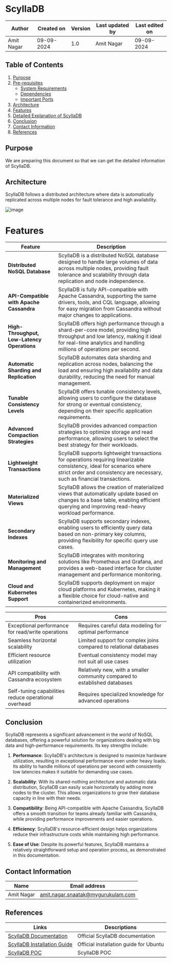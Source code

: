 # ScyllaDB 

| Author | Created on | Version | Last updated by | Last edited on |
|--------|------------|---------|----------------|----------------|
| Amit Nagar | 09-09-2024 | 1.0 | Amit Nagar | 09-09-2024 |

## Table of Contents

1. [Purpose](#purpose)
2. [Pre-requisites](#pre-requisites)
   - [System Requirements](#system-requirements)
   - [Dependencies](#dependencies)
   - [Important Ports](#important-ports)
3. [Architecture](#architecture)
4. [Features](#features)
5. [Detailed Explanation of ScyllaDB](#detailed-explanation-of-scylladb)
6. [Conclusion](#conclusion)
7. [Contact Information](#contact-information)
8. [References](#references)
    

## Purpose

 We are preparing this document so that we can get the detailed information of ScyllaDB.


## Architecture

ScyllaDB follows a distributed architecture where data is automatically replicated across multiple nodes for fault tolerance and high availability.

![image](https://github.com/user-attachments/assets/e5de397e-6e63-4998-93e9-c15b25edaae6)

# Features

| **Feature**                         | **Description**                                                                                                                                                                                        |
|-------------------------------------|--------------------------------------------------------------------------------------------------------------------------------------------------------------------------------------------------------|
| **Distributed NoSQL Database**       | ScyllaDB is a distributed NoSQL database designed to handle large volumes of data across multiple nodes, providing fault tolerance and scalability through data replication and node independence.        |
| **API-Compatible with Apache Cassandra** | ScyllaDB is fully API-compatible with Apache Cassandra, supporting the same drivers, tools, and CQL language, allowing for easy migration from Cassandra without major changes to applications.          |
| **High-Throughput, Low-Latency Operations** | ScyllaDB offers high performance through a shard-per-core model, providing high throughput and low latency, making it ideal for real-time analytics and handling millions of operations per second.      |
| **Automatic Sharding and Replication** | ScyllaDB automates data sharding and replication across nodes, balancing the load and ensuring high availability and data durability, reducing the need for manual management.                          |
| **Tunable Consistency Levels**       | ScyllaDB offers tunable consistency levels, allowing users to configure the database for strong or eventual consistency, depending on their specific application requirements.                             |
| **Advanced Compaction Strategies**   | ScyllaDB provides advanced compaction strategies to optimize storage and read performance, allowing users to select the best strategy for their workloads.                                               |
| **Lightweight Transactions**         | ScyllaDB supports lightweight transactions for operations requiring linearizable consistency, ideal for scenarios where strict order and consistency are necessary, such as financial transactions.       |
| **Materialized Views**               | ScyllaDB allows the creation of materialized views that automatically update based on changes to a base table, enabling efficient querying and improving read-heavy workload performance.                |
| **Secondary Indexes**                | ScyllaDB supports secondary indexes, enabling users to efficiently query data based on non-primary key columns, providing flexibility for specific query use cases.                                      |
| **Monitoring and Management**        | ScyllaDB integrates with monitoring solutions like Prometheus and Grafana, and provides a web-based interface for cluster management and performance monitoring.                                         |
| **Cloud and Kubernetes Support**     | ScyllaDB supports deployment on major cloud platforms and Kubernetes, making it a flexible choice for cloud-native and containerized environments.                                                       |


| Pros                                         | Cons                                                 |
|----------------------------------------------|------------------------------------------------------|
| Exceptional performance for read/write operations | Requires careful data modeling for optimal performance |
| Seamless horizontal scalability              | Limited support for complex joins compared to relational databases |
| Efficient resource utilization               | Eventual consistency model may not suit all use cases |
| API compatibility with Cassandra ecosystem   | Relatively new, with a smaller community compared to established databases |
| Self-tuning capabilities reduce operational overhead | Requires specialized knowledge for advanced operations |



## Conclusion

ScyllaDB represents a significant advancement in the world of NoSQL databases, offering a powerful solution for organizations dealing with big data and high-performance requirements. Its key strengths include:

1. **Performance**: ScyllaDB's architecture is designed to maximize hardware utilization, resulting in exceptional performance even under heavy loads. Its ability to handle millions of operations per second with consistently low latencies makes it suitable for demanding use cases.

2. **Scalability**: With its shared-nothing architecture and automatic data distribution, ScyllaDB can easily scale horizontally by adding more nodes to the cluster. This allows organizations to grow their database capacity in line with their needs.

3. **Compatibility**: Being API-compatible with Apache Cassandra, ScyllaDB offers a smooth transition for teams already familiar with Cassandra, while providing performance improvements and easier operations.

4. **Efficiency**: ScyllaDB's resource-efficient design helps organizations reduce their infrastructure costs while maintaining high performance.

5. **Ease of Use**: Despite its powerful features, ScyllaDB maintains a relatively straightforward setup and operation process, as demonstrated in this documentation.

## Contact Information

| Name       | Email address     |
|------------|-------------------|
| Amit Nagar | amit.nagar.snaatak@mygurukulam.com |

## References
| Links                                                                                                                | Descriptions                                     |
|----------------------------------------------------------------------------------------------------------------------|--------------------------------------------------|
| [ScyllaDB Documentation](https://docs.scylladb.com/)                                                                  | Official ScyllaDB documentation                  |
| [ScyllaDB Installation Guide](https://docs.scylladb.com/stable/operating-scylla/procedures/install/install-ubuntu.html) | Official installation guide for Ubuntu           |
| [ScyllaDB POC](https://github.com/mygurukulam-p10/Documention/blob/main/OT%20MS%20Understanding/Scylla%20DB/Run%20ScyllaDB%20locally%20and%20POC/README.md) | ScyllaDB POC                                      |

